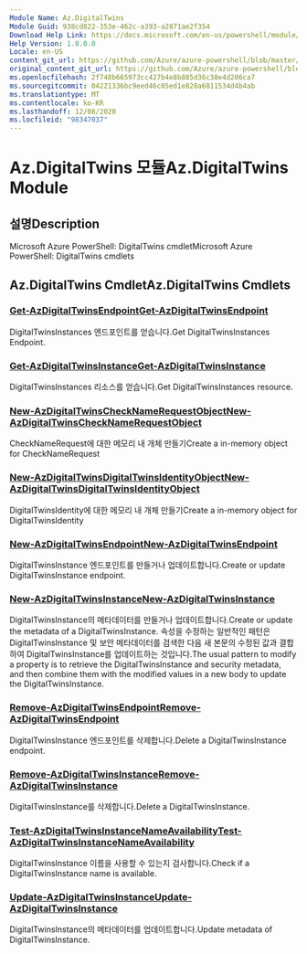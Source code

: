 ```yaml
---
Module Name: Az.DigitalTwins
Module Guid: 938cd822-353e-462c-a393-a2871ae2f354
Download Help Link: https://docs.microsoft.com/en-us/powershell/module/az.digitaltwins
Help Version: 1.0.0.0
Locale: en-US
content_git_url: https://github.com/Azure/azure-powershell/blob/master/src/DigitalTwins/help/Az.DigitalTwins.md
original_content_git_url: https://github.com/Azure/azure-powershell/blob/master/src/DigitalTwins/help/Az.DigitalTwins.md
ms.openlocfilehash: 2f748b665973cc427b4e8b885d36c38e4d206ca7
ms.sourcegitcommit: 04221336bc9eed46c05ed1e828a6811534d4b4ab
ms.translationtype: MT
ms.contentlocale: ko-KR
ms.lasthandoff: 12/08/2020
ms.locfileid: "98347037"
---
```

# <span data-ttu-id="f8a32-101">Az.DigitalTwins 모듈</span><span class="sxs-lookup"><span data-stu-id="f8a32-101">Az.DigitalTwins Module</span></span>
## <span data-ttu-id="f8a32-102">설명</span><span class="sxs-lookup"><span data-stu-id="f8a32-102">Description</span></span>
<span data-ttu-id="f8a32-103">Microsoft Azure PowerShell: DigitalTwins cmdlet</span><span class="sxs-lookup"><span data-stu-id="f8a32-103">Microsoft Azure PowerShell: DigitalTwins cmdlets</span></span>

## <span data-ttu-id="f8a32-104">Az.DigitalTwins Cmdlet</span><span class="sxs-lookup"><span data-stu-id="f8a32-104">Az.DigitalTwins Cmdlets</span></span>
### [<span data-ttu-id="f8a32-105">Get-AzDigitalTwinsEndpoint</span><span class="sxs-lookup"><span data-stu-id="f8a32-105">Get-AzDigitalTwinsEndpoint</span></span>](Get-AzDigitalTwinsEndpoint.md)
<span data-ttu-id="f8a32-106">DigitalTwinsInstances 엔드포인트를 얻습니다.</span><span class="sxs-lookup"><span data-stu-id="f8a32-106">Get DigitalTwinsInstances Endpoint.</span></span>

### [<span data-ttu-id="f8a32-107">Get-AzDigitalTwinsInstance</span><span class="sxs-lookup"><span data-stu-id="f8a32-107">Get-AzDigitalTwinsInstance</span></span>](Get-AzDigitalTwinsInstance.md)
<span data-ttu-id="f8a32-108">DigitalTwinsInstances 리소스를 얻습니다.</span><span class="sxs-lookup"><span data-stu-id="f8a32-108">Get DigitalTwinsInstances resource.</span></span>

### [<span data-ttu-id="f8a32-109">New-AzDigitalTwinsCheckNameRequestObject</span><span class="sxs-lookup"><span data-stu-id="f8a32-109">New-AzDigitalTwinsCheckNameRequestObject</span></span>](New-AzDigitalTwinsCheckNameRequestObject.md)
<span data-ttu-id="f8a32-110">CheckNameRequest에 대한 메모리 내 개체 만들기</span><span class="sxs-lookup"><span data-stu-id="f8a32-110">Create a in-memory object for CheckNameRequest</span></span>

### [<span data-ttu-id="f8a32-111">New-AzDigitalTwinsDigitalTwinsIdentityObject</span><span class="sxs-lookup"><span data-stu-id="f8a32-111">New-AzDigitalTwinsDigitalTwinsIdentityObject</span></span>](New-AzDigitalTwinsDigitalTwinsIdentityObject.md)
<span data-ttu-id="f8a32-112">DigitalTwinsIdentity에 대한 메모리 내 개체 만들기</span><span class="sxs-lookup"><span data-stu-id="f8a32-112">Create a in-memory object for DigitalTwinsIdentity</span></span>

### [<span data-ttu-id="f8a32-113">New-AzDigitalTwinsEndpoint</span><span class="sxs-lookup"><span data-stu-id="f8a32-113">New-AzDigitalTwinsEndpoint</span></span>](New-AzDigitalTwinsEndpoint.md)
<span data-ttu-id="f8a32-114">DigitalTwinsInstance 엔드포인트를 만들거나 업데이트합니다.</span><span class="sxs-lookup"><span data-stu-id="f8a32-114">Create or update DigitalTwinsInstance endpoint.</span></span>

### [<span data-ttu-id="f8a32-115">New-AzDigitalTwinsInstance</span><span class="sxs-lookup"><span data-stu-id="f8a32-115">New-AzDigitalTwinsInstance</span></span>](New-AzDigitalTwinsInstance.md)
<span data-ttu-id="f8a32-116">DigitalTwinsInstance의 메타데이터를 만들거나 업데이트합니다.</span><span class="sxs-lookup"><span data-stu-id="f8a32-116">Create or update the metadata of a DigitalTwinsInstance.</span></span>
<span data-ttu-id="f8a32-117">속성을 수정하는 일반적인 패턴은 DigitalTwinsInstance 및 보안 메타데이터를 검색한 다음 새 본문의 수정된 값과 결합하여 DigitalTwinsInstance를 업데이트하는 것입니다.</span><span class="sxs-lookup"><span data-stu-id="f8a32-117">The usual pattern to modify a property is to retrieve the DigitalTwinsInstance and security metadata, and then combine them with the modified values in a new body to update the DigitalTwinsInstance.</span></span>

### [<span data-ttu-id="f8a32-118">Remove-AzDigitalTwinsEndpoint</span><span class="sxs-lookup"><span data-stu-id="f8a32-118">Remove-AzDigitalTwinsEndpoint</span></span>](Remove-AzDigitalTwinsEndpoint.md)
<span data-ttu-id="f8a32-119">DigitalTwinsInstance 엔드포인트를 삭제합니다.</span><span class="sxs-lookup"><span data-stu-id="f8a32-119">Delete a DigitalTwinsInstance endpoint.</span></span>

### [<span data-ttu-id="f8a32-120">Remove-AzDigitalTwinsInstance</span><span class="sxs-lookup"><span data-stu-id="f8a32-120">Remove-AzDigitalTwinsInstance</span></span>](Remove-AzDigitalTwinsInstance.md)
<span data-ttu-id="f8a32-121">DigitalTwinsInstance를 삭제합니다.</span><span class="sxs-lookup"><span data-stu-id="f8a32-121">Delete a DigitalTwinsInstance.</span></span>

### [<span data-ttu-id="f8a32-122">Test-AzDigitalTwinsInstanceNameAvailability</span><span class="sxs-lookup"><span data-stu-id="f8a32-122">Test-AzDigitalTwinsInstanceNameAvailability</span></span>](Test-AzDigitalTwinsInstanceNameAvailability.md)
<span data-ttu-id="f8a32-123">DigitalTwinsInstance 이름을 사용할 수 있는지 검사합니다.</span><span class="sxs-lookup"><span data-stu-id="f8a32-123">Check if a DigitalTwinsInstance name is available.</span></span>

### [<span data-ttu-id="f8a32-124">Update-AzDigitalTwinsInstance</span><span class="sxs-lookup"><span data-stu-id="f8a32-124">Update-AzDigitalTwinsInstance</span></span>](Update-AzDigitalTwinsInstance.md)
<span data-ttu-id="f8a32-125">DigitalTwinsInstance의 메타데이터를 업데이트합니다.</span><span class="sxs-lookup"><span data-stu-id="f8a32-125">Update metadata of DigitalTwinsInstance.</span></span>

